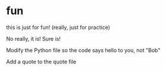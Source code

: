 fun
===

this is just for fun! (really, just for practice)

No really, it is! Sure is!

Modify the Python file so the code says hello to you, not "Bob"

Add a quote to the quote file
